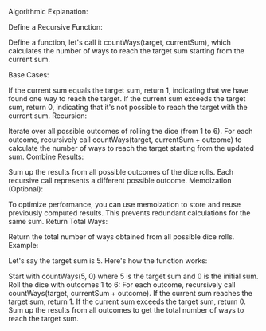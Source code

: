 Algorithmic Explanation:

Define a Recursive Function:

Define a function, let's call it countWays(target, currentSum), which calculates the number of ways to reach the target sum starting from the current sum.

Base Cases:

If the current sum equals the target sum, return 1, indicating that we have found one way to reach the target.
If the current sum exceeds the target sum, return 0, indicating that it's not possible to reach the target with the current sum.
Recursion:

Iterate over all possible outcomes of rolling the dice (from 1 to 6).
For each outcome, recursively call countWays(target, currentSum + outcome) to calculate the number of ways to reach the target starting from the updated sum.
Combine Results:

Sum up the results from all possible outcomes of the dice rolls. Each recursive call represents a different possible outcome.
Memoization (Optional):

To optimize performance, you can use memoization to store and reuse previously computed results. This prevents redundant calculations for the same sum.
Return Total Ways:

Return the total number of ways obtained from all possible dice rolls.
Example:

Let's say the target sum is 5. Here's how the function works:

Start with countWays(5, 0) where 5 is the target sum and 0 is the initial sum.
Roll the dice with outcomes 1 to 6:
For each outcome, recursively call countWays(target, currentSum + outcome).
If the current sum reaches the target sum, return 1.
If the current sum exceeds the target sum, return 0.
Sum up the results from all outcomes to get the total number of ways to reach the target sum.